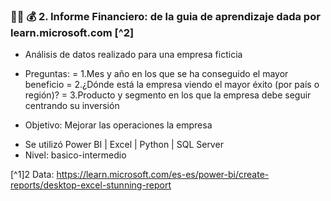### 🍕💴 💰 2. Informe Financiero: de la guia de aprendizaje dada por learn.microsoft.com [^2] 

+ Análisis de datos realizado para una empresa ficticia 
+ Preguntas: 
=  1.Mes y año en los que se ha conseguido el mayor beneficio
=  2.¿Dónde está la empresa viendo el mayor éxito (por país o región)?
=  3.Producto y segmento en los que la empresa debe seguir centrando su inversión

+ Objetivo: Mejorar las operaciones la empresa

- Se utilizó  Power BI |  Excel  |  Python |  SQL Server
- Nivel: basico-intermedio








[^1]2 Data: https://learn.microsoft.com/es-es/power-bi/create-reports/desktop-excel-stunning-report
